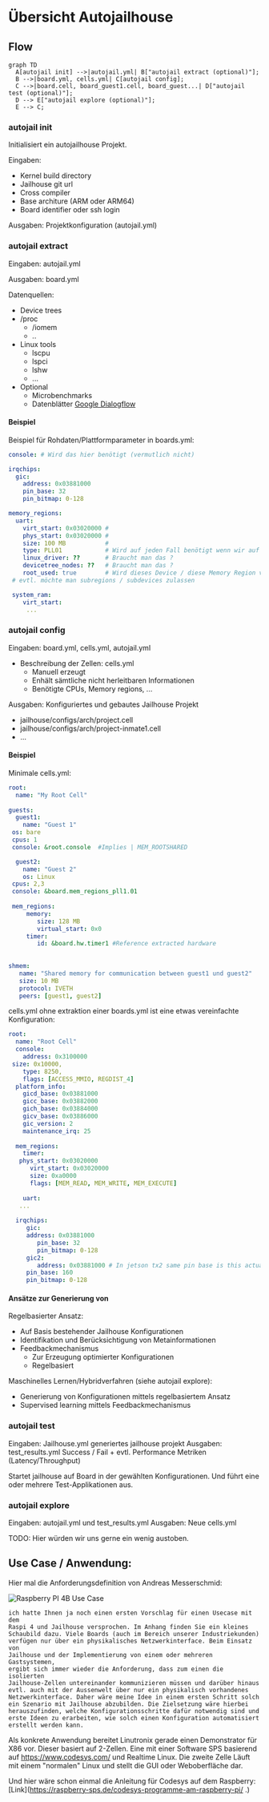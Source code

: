 # Übersicht Autojailhouse 

## Flow

```mermaid
graph TD
  A[autojail init] -->|autojail.yml| B["autojail extract (optional)"];
  B -->|board.yml, cells.yml| C[autojail config];
  C -->|board.cell, board_guest1.cell, board_guest...| D["autojail test (optional)"];
  D --> E["autojail explore (optional)"];
  E --> C;
```


### autojail init

Initialisiert ein autojailhouse Projekt.

Eingaben:

- Kernel build directory
- Jailhouse git url
- Cross compiler
- Base architure (ARM oder ARM64)
- Board identifier oder ssh login      

Ausgaben: Projektkonfiguration  (autojail.yml)

### autojail extract
   
Eingaben: autojail.yml

Ausgaben: board.yml

Datenquellen:

- Device trees
- /proc
    * /iomem
    * ..
- Linux tools
    * lscpu
    * lspci
    * lshw
    * ...
- Optional
    * Microbenchmarks
    * Datenblätter [Google Dialogflow](https://ieeexplore.ieee.org/document/8876925)


#### Beispiel 

Beispiel für Rohdaten/Plattformparameter in boards.yml:

```yaml
console: # Wird das hier benötigt (vermutlich nicht)

irqchips:
  gic: 
	address: 0x03881000
	pin_base: 32
	pin_bitmap: 0-128

memory_regions:
  uart:
	virt_start: 0x03020000 #
	phys_start: 0x03020000 # 
	size: 100 MB		   # 
	type: PLL01			   # Wird auf jeden Fall benötigt wenn wir auf Console Eintrag verzichten
	linux_driver: ??	   # Braucht man das ?
	devicetree_nodes: ??   # Braucht man das ?
	root_used: true		   # Wird dieses Device / diese Memory Region vom Linux benutzt, wird benutzt um JAILHOUSE_MEM_ROOTSHARED zu inferieren 
 # evtl. möchte man subregions / subdevices zulassen

 system_ram:
	virt_start: 
	 ...
```	  

### autojail config

Eingaben: board.yml, cells.yml, autojail.yml

- Beschreibung der Zellen: cells.yml
    * Manuell erzeugt
    * Enhält sämtliche nicht herleitbaren Informationen
    * Benötigte CPUs, Memory regions, ...

Ausgaben: Konfiguriertes und gebautes Jailhouse Projekt
  - jailhouse/configs/arch/project.cell
  - jailhouse/configs/arch/project-inmate1.cell
  - ...

#### Beispiel

Minimale cells.yml:

```yaml
root:
  name: "My Root Cell"
  
guests:
  guest1: 
	name: "Guest 1"
 os: bare
 cpus: 1
 console: &root.console	 #Implies | MEM_ROOTSHARED

  guest2:
	name: "Guest 2"
	os: Linux
 cpus: 2,3
 console: &board.mem_regions_pll1.01
 
 mem_regions:
	 memory: 
		size: 128 MB
		virtual_start: 0x0
	 timer: 
		id: &board.hw.timer1 #Reference extracted hardware
	 
	 
shmem:
   name: "Shared memory for communication between guest1 und guest2"
   size: 10 MB
   protocol: IVETH
   peers: [guest1, guest2]
```

cells.yml ohne extraktion einer boards.yml ist eine etwas vereinfachte Konfiguration:


```yaml
root:
  name: "Root Cell"
  console: 
	address: 0x3100000
 size: 0x10000,
	type: 8250,
	flags: [ACCESS_MMIO, REGDIST_4]
  platform_info:
	gicd_base: 0x03881000
	gicc_base: 0x03882000
	gich_base: 0x03884000
	gicv_base: 0x03886000
	gic_version: 2
	maintenance_irq: 25
 
  mem_regions:
	timer: 
   phys_start: 0x03020000
	  virt_start: 0x03020000
	  size: 0xa0000
	  flags: [MEM_READ, MEM_WRITE, MEM_EXECUTE]
	 
	uart: 
   ...
   
  irqchips:
	 gic: 
	 address: 0x03881000
		pin_base: 32
		pin_bitmap: 0-128
	 gic2: 
		address: 0x03881000 # In jetson tx2 same pin base is this actually correct
	 pin_base: 160
	 pin_bitmap: 0-128
```


#### Ansätze zur Generierung von 

Regelbasierter Ansatz:

- Auf Basis bestehender Jailhouse Konfigurationen
- Identifikation und Berücksichtigung von Metainformationen
- Feedbackmechanismus
    * Zur Erzeugung optimierter Konfigurationen
    * Regelbasiert

Maschinelles Lernen/Hybridverfahren (siehe autojail explore):

- Generierung von Konfigurationen mittels regelbasiertem Ansatz
- Supervised learning mittels Feedbackmechanismus


### autojail test

Eingaben: Jailhouse.yml generiertes jailhouse projekt
Ausgaben: test_results.yml Success / Fail + evtl. Performance Metriken (Latency/Throughput)
          

Startet jailhouse auf Board in der gewählten Konfigurationen. 
Und führt eine oder mehrere Test-Applikationen aus. 

### autojail explore

Eingaben: autojail.yml und test_results.yml
Ausgaben: Neue cells.yml 

TODO: Hier würden wir uns gerne ein wenig austoben. 

## Use Case / Anwendung:

Hier mal die Anforderungsdefinition von Andreas Messerschmid:
 
![Raspberry PI 4B Use Case](img/usecase_raspi4_vswitch.png)

    ich hatte Ihnen ja noch einen ersten Vorschlag für einen Usecase mit dem
    Raspi 4 und Jailhouse versprochen. Im Anhang finden Sie ein kleines
    Schaubild dazu. Viele Boards (auch im Bereich unserer Industriekunden)
    verfügen nur über ein physikalisches Netzwerkinterface. Beim Einsatz von
    Jailhouse und der Implementierung von einem oder mehreren Gastsystemen,
    ergibt sich immer wieder die Anforderung, dass zum einen die isolierten
    Jailhouse-Zellen untereinander kommunizieren müssen und darüber hinaus
    evtl. auch mit der Aussenwelt über nur ein physikalisch vorhandenes
    Netzwerkinterface. Daher wäre meine Idee in einem ersten Schritt solch
    ein Szenario mit Jailhouse abzubilden. Die Zielsetzung wäre hierbei
    herauszufinden, welche Konfigurationsschritte dafür notwendig sind und
    erste Ideen zu erarbeiten, wie solch einen Konfiguration automatisiert
    erstellt werden kann.

Als konkrete Anwendung bereitet Linutronix gerade einen Demonstrator für X86 vor. 
Dieser basiert auf 2-Zellen. 
Eine mit einer Software SPS basierend auf  https://www.codesys.com/ und Realtime Linux.
Die zweite Zelle Läuft mit einem "normalen" Linux und stellt die GUI oder Weboberfläche dar.

Und hier wäre schon einmal die Anleitung für Codesys auf dem Raspberry: [Link](https://raspberry-sps.de/codesys-programme-am-raspberry-pi/ .)
